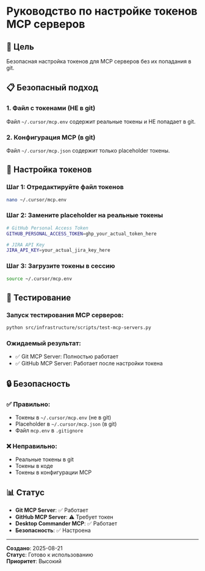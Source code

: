 # Руководство по настройке токенов MCP серверов

## 🎯 Цель
Безопасная настройка токенов для MCP серверов без их попадания в git.

## 📋 Безопасный подход

### 1. Файл с токенами (НЕ в git)
Файл `~/.cursor/mcp.env` содержит реальные токены и НЕ попадает в git.

### 2. Конфигурация MCP (в git)
Файл `~/.cursor/mcp.json` содержит только placeholder токены.

## 🔧 Настройка токенов

### Шаг 1: Отредактируйте файл токенов
```bash
nano ~/.cursor/mcp.env
```

### Шаг 2: Замените placeholder на реальные токены
```bash
# GitHub Personal Access Token
GITHUB_PERSONAL_ACCESS_TOKEN=ghp_your_actual_token_here

# JIRA API Key  
JIRA_API_KEY=your_actual_jira_key_here
```

### Шаг 3: Загрузите токены в сессию
```bash
source ~/.cursor/mcp.env
```

## 🧪 Тестирование

### Запуск тестирования MCP серверов:
```bash
python src/infrastructure/scripts/test-mcp-servers.py
```

### Ожидаемый результат:
- ✅ Git MCP Server: Полностью работает
- ✅ GitHub MCP Server: Работает после настройки токена

## 🔒 Безопасность

### ✅ Правильно:
- Токены в `~/.cursor/mcp.env` (не в git)
- Placeholder в `~/.cursor/mcp.json` (в git)
- Файл `mcp.env` в `.gitignore`

### ❌ Неправильно:
- Реальные токены в git
- Токены в коде
- Токены в конфигурации MCP

## 📊 Статус

- **Git MCP Server**: ✅ Работает
- **GitHub MCP Server**: ⚠️ Требует токен
- **Desktop Commander MCP**: ✅ Работает
- **Безопасность**: ✅ Настроена

---

**Создано**: 2025-08-21  
**Статус**: Готово к использованию  
**Приоритет**: Высокий
